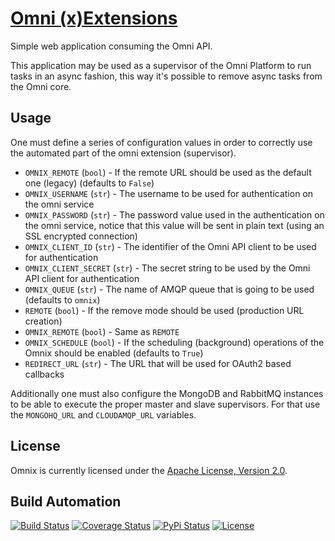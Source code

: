 # [Omni (x)Extensions](http://omnix.hive.pt)

Simple web application consuming the Omni API.

This application may be used as a supervisor of the Omni Platform to run tasks in an async
fashion, this way it's possible to remove async tasks from the Omni core.

## Usage

One must define a series of configuration values in order to correctly use the automated
part of the omni extension (supervisor).

* `OMNIX_REMOTE` (`bool`) - If the remote URL should be used as the default one (legacy) (defaults to `False`)
* `OMNIX_USERNAME` (`str`) - The username to be used for authentication on the omni service
* `OMNIX_PASSWORD` (`str`) - The password value used in the authentication on the omni service, notice that
this value will be sent in plain text (using an SSL encrypted connection)
* `OMNIX_CLIENT_ID` (`str`) - The identifier of the Omni API client to be used for authentication
* `OMNIX_CLIENT_SECRET` (`str`) - The secret string to be used by the Omni API client for authentication
* `OMNIX_QUEUE` (`str`) - The name of AMQP queue that is going to be used (defaults to `omnix`)
* `REMOTE` (`bool`) - If the remove mode should be used (production URL creation)
* `OMNIX_REMOTE` (`bool`) - Same as `REMOTE`
* `OMNIX_SCHEDULE` (`bool`) - If the scheduling (background) operations of the Omnix should be enabled (defaults to `True`)
* `REDIRECT_URL` (`str`) - The URL that will be used for OAuth2 based callbacks

Additionally one must also configure the MongoDB and RabbitMQ instances to be able to execute
the proper master and slave supervisors. For that use the `MONGOHQ_URL` and `CLOUDAMQP_URL` variables.

## License

Omnix is currently licensed under the [Apache License, Version 2.0](http://www.apache.org/licenses/).

## Build Automation

[![Build Status](https://travis-ci.org/hivesolutions/omnix.svg?branch=master)](https://travis-ci.org/hivesolutions/omnix)
[![Coverage Status](https://coveralls.io/repos/hivesolutions/omnix/badge.svg?branch=master)](https://coveralls.io/r/hivesolutions/omnix?branch=master)
[![PyPi Status](https://img.shields.io/pypi/v/omnix.svg)](https://pypi.python.org/pypi/omnix)
[![License](https://img.shields.io/badge/license-Apache%202.0-blue.svg)](https://www.apache.org/licenses/)
